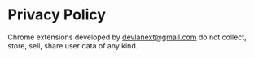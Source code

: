# Privacy Policy
Chrome extensions developed by devlanext@gmail.com do not collect, store, sell, share user data of any kind. 
